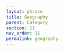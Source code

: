 ```yaml
---
layout: phrase
title: Geography
parent: Category
section: 11
nav_order: 11
permalink: geography
---
```


